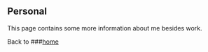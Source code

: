 ## Personal


This page contains some more information about me besides work.



Back to ###[home](index.md)
